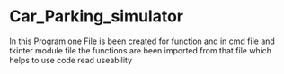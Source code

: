 ﻿# Car_Parking_simulator
In this Program one File is been created for function and in cmd file and tkinter module file the functions are been imported from that file which helps to use code read useability
